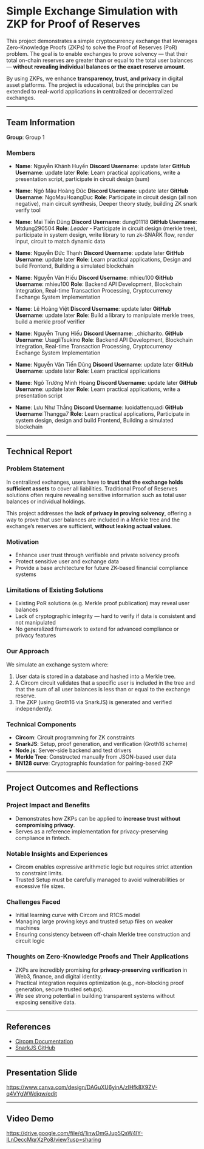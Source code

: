 # Simple Exchange Simulation with ZKP for Proof of Reserves

This project demonstrates a simple cryptocurrency exchange that leverages Zero-Knowledge Proofs (ZKPs) to solve the Proof of Reserves (PoR) problem. The goal is to enable exchanges to prove solvency — that their total on-chain reserves are greater than or equal to the total user balances — **without revealing individual balances or the exact reserve amount**.

By using ZKPs, we enhance **transparency, trust, and privacy** in digital asset platforms. The project is educational, but the principles can be extended to real-world applications in centralized or decentralized exchanges.

---

## Team Information

**Group**: Group 1

### Members

- **Name**: Nguyễn Khánh Huyền
  **Discord Username**: update later
  **GitHub Username**: update later
  **Role**: Learn practical applications, write a presentation script, participate in circuit design (sum)

- **Name**: Ngô Mậu Hoàng Đức
  **Discord Username**: update later
  **GitHub Username**: NgoMauHoangDuc
  **Role**: Participate in circuit design (all non negative), main circuit synthesis, Deeper theory study, building ZK snark verify tool

- **Name**: Mai Tiến Dũng
  **Discord Username**: dung01118
  **GitHub Username**: Mtdung290504
  **Role**: *Leader* - Participate in circuit design (merkle tree), participate in system design, write library to run zk-SNARK flow, render input, circuit to match dynamic data

- **Name**: Nguyễn Đức Thạnh
  **Discord Username**: update later
  **GitHub Username**: update later
  **Role**: Learn practical applications, Design and build Frontend, Building a simulated blockchain

- **Name**: Nguyễn Văn Hiếu
  **Discord Username**: mhieu100
  **GitHub Username**: mhieu100
  **Role**: Backend API Development, Blockchain Integration, Real-time Transaction Processing, Cryptocurrency Exchange System Implementation

- **Name**: Lê Hoàng Việt
  **Discord Username**: update later
  **GitHub Username**: update later
  **Role**: Build a library to manipulate merkle trees, build a merkle proof verifier

- **Name**: Nguyễn Trung Hiếu
  **Discord Username**: _chicharito.
  **GitHub Username**: UsagiiTsukino
  **Role**: Backend API Development, Blockchain Integration, Real-time Transaction Processing, Cryptocurrency Exchange System Implementation

- **Name**: Nguyễn Văn Tiến Dũng
  **Discord Username**: update later
  **GitHub Username**: update later
  **Role**: Learn practical applications

- **Name**: Ngô Trường Minh Hoàng 
  **Discord Username**: update later
  **GitHub Username**: update later
  **Role**: Learn practical applications, write a presentation script

- **Name**: Lưu Như Thắng
  **Discord Username**: luoidattenquadi
  **GitHub Username**:Thangga7
  **Role**: Learn practical applications, Participate in system design, design and build Frontend, Building a simulated blockchain

---

## Technical Report

### Problem Statement

In centralized exchanges, users have to **trust that the exchange holds sufficient assets** to cover all liabilities. Traditional Proof of Reserves solutions often require revealing sensitive information such as total user balances or individual holdings.

This project addresses the **lack of privacy in proving solvency**, offering a way to prove that user balances are included in a Merkle tree and the exchange’s reserves are sufficient, **without leaking actual values**.

### Motivation

- Enhance user trust through verifiable and private solvency proofs  
- Protect sensitive user and exchange data  
- Provide a base architecture for future ZK-based financial compliance systems

### Limitations of Existing Solutions

- Existing PoR solutions (e.g. Merkle proof publication) may reveal user balances
- Lack of cryptographic integrity — hard to verify if data is consistent and not manipulated
- No generalized framework to extend for advanced compliance or privacy features

### Our Approach

We simulate an exchange system where:

1. User data is stored in a database and hashed into a Merkle tree.
2. A Circom circuit validates that a specific user is included in the tree and that the sum of all user balances is less than or equal to the exchange reserve.
3. The ZKP (using Groth16 via SnarkJS) is generated and verified independently.

### Technical Components

- **Circom**: Circuit programming for ZK constraints
- **SnarkJS**: Setup, proof generation, and verification (Groth16 scheme)
- **Node.js**: Server-side backend and test drivers
- **Merkle Tree**: Constructed manually from JSON-based user data
- **BN128 curve**: Cryptographic foundation for pairing-based ZKP

---

## Project Outcomes and Reflections

### Project Impact and Benefits

- Demonstrates how ZKPs can be applied to **increase trust without compromising privacy**.
- Serves as a reference implementation for privacy-preserving compliance in fintech.

### Notable Insights and Experiences

- Circom enables expressive arithmetic logic but requires strict attention to constraint limits.
- Trusted Setup must be carefully managed to avoid vulnerabilities or excessive file sizes.

### Challenges Faced

- Initial learning curve with Circom and R1CS model
- Managing large proving keys and trusted setup files on weaker machines
- Ensuring consistency between off-chain Merkle tree construction and circuit logic

### Thoughts on Zero-Knowledge Proofs and Their Applications

- ZKPs are incredibly promising for **privacy-preserving verification** in Web3, finance, and digital identity.
- Practical integration requires optimization (e.g., non-blocking proof generation, secure trusted setups).
- We see strong potential in building transparent systems without exposing sensitive data.

---

## References

- [Circom Documentation](https://docs.circom.io)
- [SnarkJS GitHub](https://github.com/iden3/snarkjs)

---

## Presentation Slide

https://www.canva.com/design/DAGuXU6yinA/zIHfk8X9ZV-q4VYgWWdjqw/edit

---

## Video Demo

https://drive.google.com/file/d/1inwDmGJup5QsW4lY-ILnDeccMqrXzPo8/view?usp=sharing